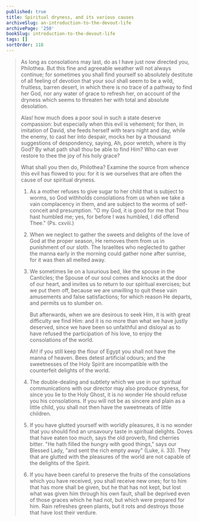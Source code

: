 ```yaml
---
published: true
title: Spiritual dryness, and its various causes
archiveSlug: an-introduction-to-the-devout-life
archivePage: '250'
bookSlug: introduction-to-the-devout-life
tags: []
sortOrder: 118
---
```


> As long as consolations may last, do as I have just now directed you, Philothea. But this fine and agreeable weather will not always continue; for sometimes you shall find yourself so absolutely destitute of all feeling of devotion that your soul shall seem to be a wild, fruitless, barren desert, in which there is no trace of a pathway to find her God, nor any water of grace to refresh her, on account of the dryness which seems to threaten her with total and absolute desolation.
>
> Alas! how much does a poor soul in such a state deserve compassion: but especially when this evil is vehement; for then, in imitation of David, she feeds herself with tears night and day, while the enemy, to cast her into despair, mocks her by a thousand suggestions of despondency, saying, Ah, poor wretch, where is thy God? By what path shall thou be able to find Him? Who can ever restore to thee the joy of his holy grace?
>
> What shall you then do, Philothea? Examine the source from whence this evil has flowed to you: for it is we ourselves that are often the cause of our spiritual dryness.
>
> 1. As a mother refuses to give sugar to her child that is subject to worms, so God withholds consolations from us when we take a vain complacency in them, and are subject to the worms of self-conceit and presumption. "O my God, it is good for me that Thou hast humbled me; yes, for before I was humbled, I did offend Thee." (Ps. cxviii.)
>
> 2. When we neglect to gather the sweets and delights of the love of God at the proper season, He removes them from us in punishment of our sloth. The Israelites who neglected to gather the manna early in the morning could gather none after sunrise, for it was then all melted away.
>
> 3. We sometimes lie on a luxurious bed, like the spouse in the Canticles; the Spouse of our soul comes and knocks at the door of our heart, and invites us to return to our spiritual exercises; but we put them off, because we are unwilling to quit these vain amusements and false satisfactions; for which reason He departs, and permits us to slumber on.
>
>    But afterwards, when we are desirous to seek Him, it is with great difficulty we find Him: and it is no more than what we have justly deserved, since we have been so unfaithful and disloyal as to have refused the participation of his love, to enjoy the consolations of the world.
>
>    Ah! if you still keep the flour of Egypt you shall not have the manna of heaven. Bees detest artificial odours; and the sweetnesses of the Holy Spirit are incompatible with the counterfeit delights of the world.
>
> 4. The double-dealing and subtlety which we use in our spiritual communications with our director may also produce dryness, for since you lie to the Holy Ghost, it is no wonder He should refuse you his consolations. If you will not be as sincere and plain as a little child, you shall not then have the sweetmeats of little children.
>
> 5. If you have glutted yourself with worldly pleasures, it is no wonder that you should find an unsavoury taste in spiritual delights. Doves that have eaten too much, says the old proverb, find cherries bitter. "He hath filled the hungry with good things," says our Blessed Lady, "and sent the rich empty away" (Luke, ii. 33). They that are glutted with the pleasures of the world are not capable of the delights of the Spirit.
>
> 6. If you have been careful to preserve the fruits of the consolations which you have received, you shall receive new ones; for to him that has more shall be given, but he that has not kept, but lost what was given him through his own fault, shall be deprived even of those graces which he had not, but which were prepared for him. Rain refreshes green plants, but it rots and destroys those that have lost their verdure.
